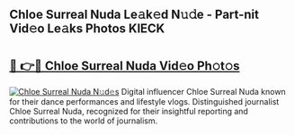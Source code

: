 ## Chloe Surreal Nuda Le𝚊k𝚎d N𝚞𝚍e - Part-nit Vid𝚎o Le𝚊ks Photos KlECK

# <h2><a href="http://fbdcqf6.evod.top/?m=Chloe+Surreal+Nuda">🔗 👉🔴 Chloe Surreal Nuda Vid𝚎o Ph𝚘t𝚘s</a></h2>

[![Chloe Surreal Nuda N𝚞d𝚎s](https://i.imgur.com/8V9OHl7.gif)](http://fbdcqf6.evod.top/?m=Chloe+Surreal+Nuda)
Digital influencer Chloe Surreal Nuda known for their dance performances and lifestyle vlogs. Distinguished journalist Chloe Surreal Nuda, recognized for their insightful reporting and contributions to the world of journalism. 
